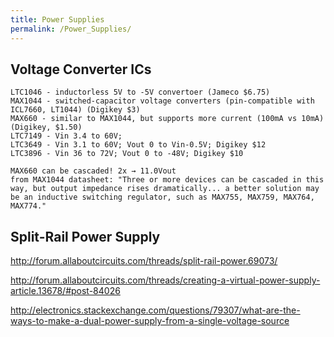 ```yaml
---
title: Power Supplies
permalink: /Power_Supplies/
---
```


Voltage Converter ICs
---------------------

    LTC1046 - inductorless 5V to -5V convertoer (Jameco $6.75)
    MAX1044 - switched-capacitor voltage converters (pin-compatible with ICL7660, LT1044) (Digikey $3)
    MAX660 - similar to MAX1044, but supports more current (100mA vs 10mA) (Digikey, $1.50)
    LTC7149 - Vin 3.4 to 60V;
    LTC3649 - Vin 3.1 to 60V; Vout 0 to Vin-0.5V; Digikey $12
    LTC3896 - Vin 36 to 72V; Vout 0 to -48V; Digikey $10

    MAX660 can be cascaded! 2x → 11.0Vout
    from MAX1044 datasheet: "Three or more devices can be cascaded in this way, but output impedance rises dramatically... a better solution may be an inductive switching regulator, such as MAX755, MAX759, MAX764, MAX774."

Split-Rail Power Supply
-----------------------

<http://forum.allaboutcircuits.com/threads/split-rail-power.69073/>

<http://forum.allaboutcircuits.com/threads/creating-a-virtual-power-supply-article.13678/#post-84026>

<http://electronics.stackexchange.com/questions/79307/what-are-the-ways-to-make-a-dual-power-supply-from-a-single-voltage-source>